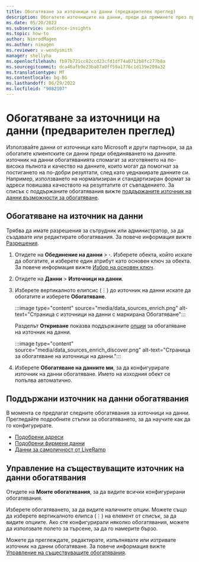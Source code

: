 ```yaml
---
title: Обогатяване за източници на данни (предварителен преглед)
description: Обогатете източниците на данни, преди да преминете през процеса на обединяване на данни.
ms.date: 05/20/2022
ms.subservice: audience-insights
ms.topic: how-to
author: NimrodMagen
ms.author: nimagen
ms.reviewer: v-wendysmith
manager: shellyha
ms.openlocfilehash: fb97b721cc82ccd23cfd1df74a0712b8fc277b8a
ms.sourcegitcommit: dca46afb9e23ba87a0ff59a1776c1d139e209a32
ms.translationtype: MT
ms.contentlocale: bg-BG
ms.lasthandoff: 06/29/2022
ms.locfileid: "9082107"
---
```

# <a name="enrichment-for-data-sources-preview"></a>Обогатяване за източници на данни (предварителен преглед)

Използвайте данни от източници като Microsoft и други партньори, за да обогатите клиентските си данни преди обединяването на данните. източник на данни обогатяванията спомагат за изготвянето на по-висока пълнота и качество на данните, които могат да помогнат за постигането на по-добри резултати, след като уеднакирате данните си. Например, използването на нормализиран и стандартизиран формат за адреси повишава качеството на резултатите от съвпадението. За списък с поддържаните обогатявания вижте [поддържаните източник на данни възможности за обогатяване](#supported-data-source-enrichments).

## <a name="enrich-a-data-source"></a>Обогатяване на източник на данни

Трябва да имате разрешения за сътрудник или администратор, за да създавате или редактирате обогатявания. За повече информация вижте [Разрешения](permissions.md).  

1. Отидете на **Обединение на данни** > **·**. Изберете обекта, който искате да обогатите, и изберете един атрибут като основен ключ за обекта. За повече информация вижте [Избор на основен ключ](map-entities.md#select-primary-key-and-semantic-type-for-attributes).

1. Отидете на **Данни** > **Източници на данни**.

1. Изберете вертикалното елипсис (&vellip;) до източник на данни искате да обогатите и изберете **Обогатяване**.

   :::image type="content" source="media/data_sources_enrich.png" alt-text="Страница с източници на данни с маркирана Обогатяване":::

   Разделът **Откриване** показва поддържаните [опции](#supported-data-source-enrichments) за обогатяване на източник на данни.

   :::image type="content" source="media/data_sources_enrich_discover.png" alt-text="Страница за обогатяване на източници на данни.":::

1. Изберете **Обогатяване на данните ми**, за да конфигурирате източник на данни обогатяване. Името на изходния обект се попълва автоматично.

## <a name="supported-data-source-enrichments"></a>Поддържани източник на данни обогатявания

В момента се предлагат следните обогатявания за източници на данни. Прегледайте подробните стъпки за обогатяването, за да научите как да го конфигурирате.

- [Подобрени адреси](enrichment-enhanced-addresses.md)
- [Подобрени фирмени данни](enrichment-enhanced-company-data.md)
- [Данни за самоличност от LiveRamp](enrichment-liveramp.md)

## <a name="manage-existing-data-source-enrichments"></a>Управление на съществуващите източник на данни обогатявания

Отидете на **Моите обогатявания**, за да видите всички конфигурирани обогатявания.

Изберете обогатяването, за да видите наличните опции. Можете също да изберете вертикалното елипса (&vellip;) на елемент от списък, за да видите опциите. Ако сте конфигурирали няколко обогатявания, можете да използвате полето за търсене, за да го намерите бързо.

Можете да преглеждате, редактирате, изпълнявате или изтривате източник на данни обогатяване. За повече информация вижте [Управление на съществуващите обогатявания](enrichment-hub.md).
